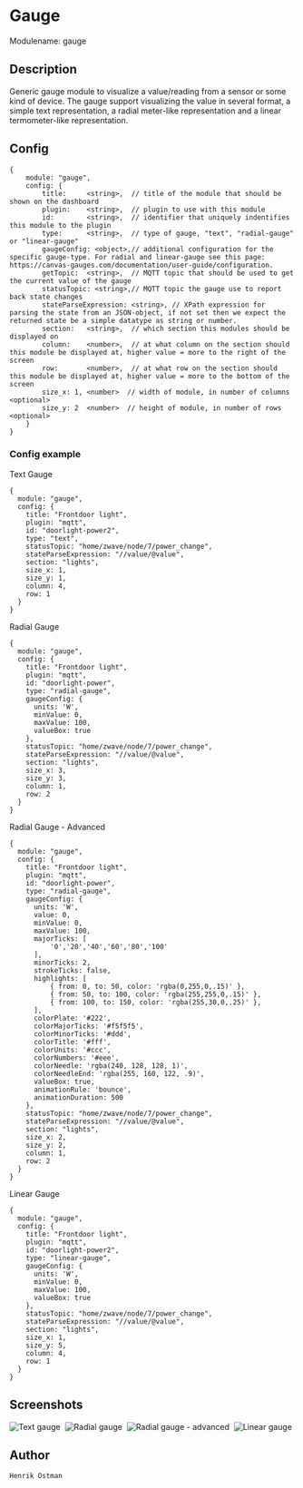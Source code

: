 # Gauge

Modulename: gauge


## Description

Generic gauge module to visualize a value/reading from a sensor or some kind of device.
The gauge support visualizing the value in several format, a simple text representation, a radial meter-like representation and a linear termometer-like representation.


## Config

    {
        module: "gauge",
        config: {
            title:     <string>,  // title of the module that should be shown on the dashboard
            plugin:    <string>,  // plugin to use with this module
            id:        <string>,  // identifier that uniquely indentifies this module to the plugin
            type:      <string>,  // type of gauge, "text", "radial-gauge" or "linear-gauge"
            gaugeConfig: <object>,// additional configuration for the specific gauge-type. For radial and linear-gauge see this page: https://canvas-gauges.com/documentation/user-guide/configuration.
            getTopic:  <string>,  // MQTT topic that should be used to get the current value of the gauge
            statusTopic: <string>,// MQTT topic the gauge use to report back state changes
            stateParseExpression: <string>, // XPath expression for parsing the state from an JSON-object, if not set then we expect the returned state be a simple datatype as string or number.
            section:   <string>,  // which section this modules should be displayed on
            column:    <number>,  // at what column on the section should this module be displayed at, higher value = more to the right of the screen
            row:       <number>,  // at what row on the section should this module be displayed at, higher value = more to the bottom of the screen
            size_x: 1, <number>  // width of module, in number of columns <optional>
            size_y: 2  <number>  // height of module, in number of rows <optional>
        }
    }

### Config example

Text Gauge

    {
      module: "gauge",
      config: {
        title: "Frontdoor light",
        plugin: "mqtt",
        id: "doorlight-power2",
        type: "text",
        statusTopic: "home/zwave/node/7/power_change",
        stateParseExpression: "//value/@value",
        section: "lights",
        size_x: 1,
        size_y: 1,
        column: 4,
        row: 1
      }
    }

Radial Gauge

    {
      module: "gauge",
      config: {
        title: "Frontdoor light",
        plugin: "mqtt",
        id: "doorlight-power",
        type: "radial-gauge",
        gaugeConfig: {
          units: 'W',
          minValue: 0,
          maxValue: 100,
          valueBox: true
        },
        statusTopic: "home/zwave/node/7/power_change",
        stateParseExpression: "//value/@value",
        section: "lights",
        size_x: 3,
        size_y: 3,
        column: 1,
        row: 2
      }
    }

Radial Gauge - Advanced

    {
      module: "gauge",
      config: {
        title: "Frontdoor light",
        plugin: "mqtt",
        id: "doorlight-power",
        type: "radial-gauge",
        gaugeConfig: {
          units: 'W',
          value: 0,
          minValue: 0,
          maxValue: 100,
          majorTicks: [
              '0','20','40','60','80','100'
          ],
          minorTicks: 2,
          strokeTicks: false,
          highlights: [
              { from: 0, to: 50, color: 'rgba(0,255,0,.15)' },
              { from: 50, to: 100, color: 'rgba(255,255,0,.15)' },
              { from: 100, to: 150, color: 'rgba(255,30,0,.25)' },
          ],
          colorPlate: '#222',
          colorMajorTicks: '#f5f5f5',
          colorMinorTicks: '#ddd',
          colorTitle: '#fff',
          colorUnits: '#ccc',
          colorNumbers: '#eee',
          colorNeedle: 'rgba(240, 128, 128, 1)',
          colorNeedleEnd: 'rgba(255, 160, 122, .9)',
          valueBox: true,
          animationRule: 'bounce',
          animationDuration: 500
        },
        statusTopic: "home/zwave/node/7/power_change",
        stateParseExpression: "//value/@value",
        section: "lights",
        size_x: 2,
        size_y: 2,
        column: 1,
        row: 2
      }
    }

Linear Gauge

    {
      module: "gauge",
      config: {
        title: "Frontdoor light",
        plugin: "mqtt",
        id: "doorlight-power2",
        type: "linear-gauge",
        gaugeConfig: {
          units: 'W',
          minValue: 0,
          maxValue: 100,
          valueBox: true
        },
        statusTopic: "home/zwave/node/7/power_change",
        stateParseExpression: "//value/@value",
        section: "lights",
        size_x: 1,
        size_y: 5,
        column: 4,
        row: 1
      }
    }

## Screenshots

![Text gauge](doc/text-gauge.png "Text Gauge") &nbsp;![Radial gauge](doc/radial-gauge.png "Radial Gauge") &nbsp;![Radial gauge - advanced](doc/radial-gauge-advanced.png "Radial Gauge - Advanced") &nbsp;![Linear gauge](doc/linear-gauge.png "Linear Gauge")


## Author

    Henrik Östman
